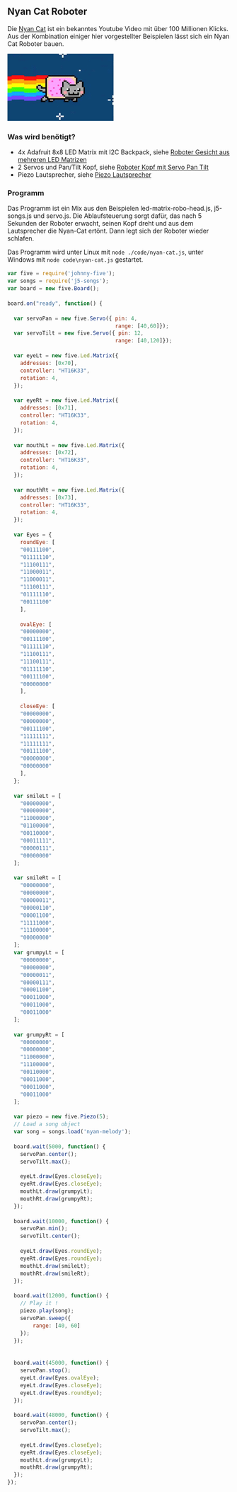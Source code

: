 ## Nyan Cat Roboter

Die [Nyan Cat](https://www.youtube.com/watch?v=QH2-TGUlwu4) ist ein bekanntes Youtube Video mit über 100 Millionen Klicks. 
Aus der Kombination einiger hier vorgestellter Beispielen lässt sich ein Nyan Cat Roboter bauen.

![Nyan-Cat](../../images/giphy.gif)
### Was wird benötigt?

* 4x Adafruit 8x8 LED Matrix mit I2C Backpack, siehe [Roboter Gesicht aus mehreren LED Matrizen](multi-led-matrix.md)
* 2 Servos und Pan/Tilt Kopf, siehe [Roboter Kopf mit Servo Pan Tilt](servo-pan-tilt.md)
* Piezo Lautsprecher, siehe [Piezo Lautsprecher](piezo.md)  

### Programm

Das Programm ist ein Mix aus den Beispielen led-matrix-robo-head.js, j5-songs.js und servo.js. Die Ablaufsteuerung sorgt dafür, das nach 5 Sekunden der Roboter erwacht, seinen Kopf dreht und aus dem Lautsprecher die Nyan-Cat ertönt.
Dann legt sich der Roboter wieder schlafen.

Das Programm wird unter Linux mit ```node ./code/nyan-cat.js```, unter Windows mit ```node code\nyan-cat.js``` gestartet.

```javascript
var five = require('johnny-five');
var songs = require('j5-songs');
var board = new five.Board(); 

board.on("ready", function() {

  var servoPan = new five.Servo({ pin: 4,
                                  range: [40,60]});
  var servoTilt = new five.Servo({ pin: 12,
                                  range: [40,120]});

  var eyeLt = new five.Led.Matrix({
    addresses: [0x70],
    controller: "HT16K33",
    rotation: 4,
  });

  var eyeRt = new five.Led.Matrix({
    addresses: [0x71],
    controller: "HT16K33",
    rotation: 4,
  });

  var mouthLt = new five.Led.Matrix({
    addresses: [0x72],
    controller: "HT16K33",
    rotation: 4,
  });

  var mouthRt = new five.Led.Matrix({
    addresses: [0x73],
    controller: "HT16K33",
    rotation: 4,
  });

  var Eyes = {
    roundEye: [
    "00111100",
    "01111110",
    "11100111",
    "11000011",
    "11000011",
    "11100111",
    "01111110",
    "00111100"
    ],

    ovalEye: [
    "00000000",
    "00111100",
    "01111110",
    "11100111",
    "11100111",
    "01111110",
    "00111100",
    "00000000"
    ],

    closeEye: [
    "00000000",
    "00000000",
    "00111100",
    "11111111",
    "11111111",
    "00111100",
    "00000000",
    "00000000"
    ],
  };

  var smileLt = [
    "00000000",
    "00000000",
    "11000000",
    "01100000",
    "00110000",
    "00011111",
    "00000111",
    "00000000"
  ];

  var smileRt = [
    "00000000",
    "00000000",
    "00000011",
    "00000110",
    "00001100",
    "11111000",
    "11100000",
    "00000000"
  ];
  var grumpyLt = [
    "00000000",
    "00000000",
    "00000011",
    "00000111",
    "00001100",
    "00011000",
    "00011000",
    "00011000"
  ];

  var grumpyRt = [
    "00000000",
    "00000000",
    "11000000",
    "11100000",
    "00110000",
    "00011000",
    "00011000",
    "00011000"
  ];
 
  var piezo = new five.Piezo(5); 
  // Load a song object 
  var song = songs.load('nyan-melody');

  board.wait(5000, function() {
    servoPan.center();
    servoTilt.max();

    eyeLt.draw(Eyes.closeEye);
    eyeRt.draw(Eyes.closeEye);
    mouthLt.draw(grumpyLt);
    mouthRt.draw(grumpyRt);
  });
 
  board.wait(10000, function() {
    servoPan.min();
    servoTilt.center();
  
    eyeLt.draw(Eyes.roundEye);
    eyeRt.draw(Eyes.roundEye);
    mouthLt.draw(smileLt);
    mouthRt.draw(smileRt);
  });
 
  board.wait(12000, function() {
    // Play it ! 
    piezo.play(song);
    servoPan.sweep({
        range: [40, 60]
    });
  });


  board.wait(45000, function() {
    servoPan.stop();
    eyeLt.draw(Eyes.ovalEye);
    eyeLt.draw(Eyes.closeEye);
    eyeLt.draw(Eyes.roundEye);
  });

  board.wait(48000, function() {
    servoPan.center();
    servoTilt.max();

    eyeLt.draw(Eyes.closeEye);
    eyeRt.draw(Eyes.closeEye);
    mouthLt.draw(grumpyLt);
    mouthRt.draw(grumpyRt);
  });
});
```

